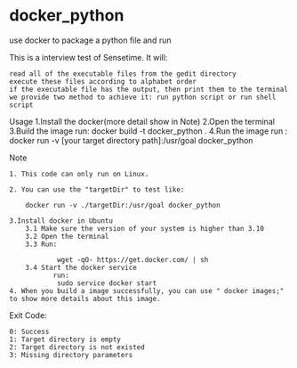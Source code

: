 # docker_python
use docker to package a python file and run


This is a interview test of Sensetime. It will:

    read all of the executable files from the gedit directory
    execute these files according to alphabet order
    if the executable file has the output, then print them to the terminal
    we provide two method to achieve it: run python script or run shell script

Usage
1.Install the docker(more detail show in Note)
2.Open the terminal
3.Build the image
    run:
       docker build -t docker_python .
4.Run the image
    run :
    docker run -v [your target directory path]:/usr/goal  docker_python

Note

    1. This code can only run on Linux.
    
    2. You can use the "targetDir" to test like:
    
        docker run -v ./targetDir:/usr/goal docker_python
    
    3.Install docker in Ubuntu
        3.1 Make sure the version of your system is higher than 3.10
        3.2 Open the terminal
        3.3 Run:
                
                wget -qO- https://get.docker.com/ | sh
        3.4 Start the docker service
               run:
                sudo service docker start
    4. When you build a image successfully, you can use " docker images;" to show more details about this image.
    
Exit Code:

    0: Success
    1: Target directory is empty
    2: Target directory is not existed
    3: Missing directory parameters
